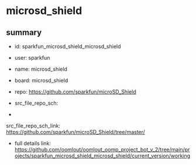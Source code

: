 # microsd_shield
 
## summary 
* id: sparkfun_microsd_shield_microsd_shield
* user: sparkfun
* name: microsd_shield
* board: microsd_shield
* repo: https://github.com/sparkfun/microSD_Shield



* src_file_repo_sch: 
*
 src_file_repo_sch_link: https://github.com/sparkfun/microSD_Shield/tree/master/
* full details link: https://github.com/oomlout/oomlout_oomp_project_bot_v_2/tree/main/projects/sparkfun_microsd_shield_microsd_shield/current_version/working  






